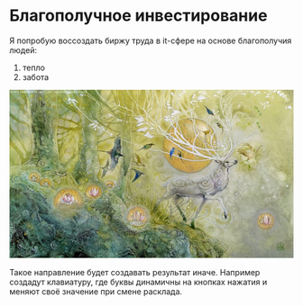 # Благополучное инвестирование

Я попробую воссоздать биржу труда в it-сфере на основе благополучия людей:
1. тепло
2. забота

![](./Картинки/deer.jpg)

Такое направление будет создавать результат иначе. Например создадут клавиатуру, где буквы динамичны на кнопках нажатия и меняют своё значение при смене расклада.
